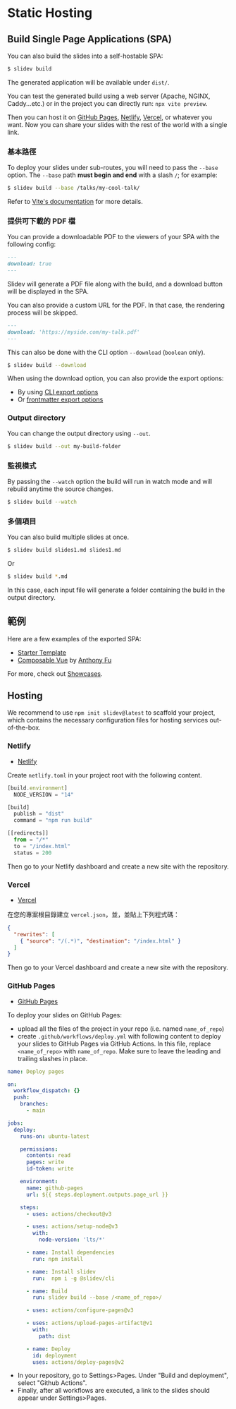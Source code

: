 
# Static Hosting

## Build Single Page Applications (SPA)

You can also build the slides into a self-hostable SPA:

```bash
$ slidev build
```

The generated application will be available under `dist/`.

You can test the generated build using a web server (Apache, NGINX, Caddy...etc.) or in the project you can directly run: `npx vite preview`.

Then you can host it on [GitHub Pages](https://pages.github.com/), [Netlify](https://netlify.app/), [Vercel](https://vercel.com/), or whatever you want. Now you can share your slides with the rest of the world with a single link.

### 基本路徑

To deploy your slides under sub-routes, you will need to pass the `--base` option. The `--base` path **must begin and end** with a slash `/`; for example:

```bash
$ slidev build --base /talks/my-cool-talk/
```

Refer to [Vite's documentation](https://vitejs.dev/guide/build.html#public-base-path) for more details.

### 提供可下載的 PDF 檔

You can provide a downloadable PDF to the viewers of your SPA with the following config:

```md
---
download: true
---
```

Slidev will generate a PDF file along with the build, and a download button will be displayed in the SPA.

You can also provide a custom URL for the PDF. In that case, the rendering process will be skipped.

```md
---
download: 'https://myside.com/my-talk.pdf'
---
```

This can also be done with the CLI option `--download` (`boolean` only).

```bash
$ slidev build --download
```

When using the download option, you can also provide the export options:

* By using [CLI export options](/guide/exporting.html)
* Or [frontmatter export options](/custom/#frontmatter-configures)

### Output directory

You can change the output directory using `--out`.

```bash
$ slidev build --out my-build-folder
```

### 監視模式

By passing the `--watch` option the build will run in watch mode and will rebuild anytime the source changes.

```bash
$ slidev build --watch
```

### 多個項目

You can also build multiple slides at once.

```bash
$ slidev build slides1.md slides1.md
```

Or

```bash
$ slidev build *.md
```

In this case, each input file will generate a folder containing the build in the output directory.

## 範例

Here are a few examples of the exported SPA:

- [Starter Template](https://sli.dev/demo/starter)
- [Composable Vue](https://talks.antfu.me/2021/composable-vue) by [Anthony Fu](https://github.com/antfu)

For more, check out [Showcases](/showcases).

## Hosting

We recommend to use `npm init slidev@latest` to scaffold your project, which contains the necessary configuration files for hosting services out-of-the-box.

### Netlify

- [Netlify](https://netlify.com/)

Create `netlify.toml` in your project root with the following content.

```ts
[build.environment]
  NODE_VERSION = "14"

[build]
  publish = "dist"
  command = "npm run build"

[[redirects]]
  from = "/*"
  to = "/index.html"
  status = 200
```

Then go to your Netlify dashboard and create a new site with the repository.

### Vercel

- [Vercel](https://vercel.com/)

在您的專案根目錄建立 `vercel.json`，並，並貼上下列程式碼：

```json
{
  "rewrites": [
    { "source": "/(.*)", "destination": "/index.html" }
  ]
}
```

Then go to your Vercel dashboard and create a new site with the repository.

### GitHub Pages

- [GitHub Pages](https://pages.github.com/)

To deploy your slides on GitHub Pages:
- upload all the files of the project in your repo (i.e. named `name_of_repo`)
- create `.github/workflows/deploy.yml` with following content to deploy your slides to GitHub Pages via GitHub Actions. In this file, replace `<name_of_repo>` with `name_of_repo`. Make sure to leave the leading and trailing slashes in place.

```yaml
name: Deploy pages

on:
  workflow_dispatch: {}
  push:
    branches:
      - main

jobs:
  deploy:
    runs-on: ubuntu-latest

    permissions:
      contents: read
      pages: write
      id-token: write

    environment:
      name: github-pages
      url: ${{ steps.deployment.outputs.page_url }}

    steps:
      - uses: actions/checkout@v3

      - uses: actions/setup-node@v3
        with:
          node-version: 'lts/*'

      - name: Install dependencies
        run: npm install

      - name: Install slidev
        run:  npm i -g @slidev/cli

      - name: Build
        run: slidev build --base /<name_of_repo>/

      - uses: actions/configure-pages@v3

      - uses: actions/upload-pages-artifact@v1
        with:
          path: dist

      - name: Deploy
        id: deployment
        uses: actions/deploy-pages@v2
```
- In your repository, go to Settings>Pages. Under "Build and deployment", select "Github Actions".
- Finally, after all workflows are executed, a link to the slides should appear under Settings>Pages.
